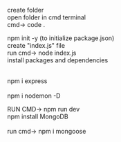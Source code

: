 create folder<br>
open folder in cmd terminal
<br>
cmd-> code .
<br>

npm init -y  (to initialize package.json)
<br>
create "index.js" file
<br>
run cmd-> node index.js
<br>
install packages and dependencies

<br>
npm i express
<br><br>
npm i nodemon -D
<br>

RUN CMD-> npm run dev
<br><be>
npm install MongoDB
<br><br>
run cmd-> npm i mongoose
<br><br>
